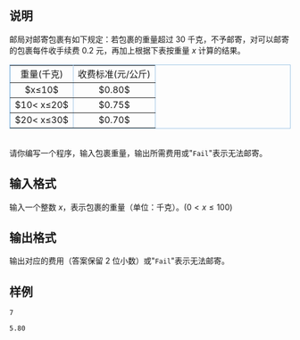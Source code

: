 <h2>说明</h2>

邮局对邮寄包裹有如下规定：若包裹的重量超过 $30$ 千克，不予邮寄，对可以邮寄的包裹每件收手续费 $0.2$ 元，再加上根据下表按重量 $x$ 计算的结果。<br />

<table border="1" bordercolor="#a0c6e5" style="border-collapse:collapse;">
	<tbody>
		<tr>
			<td align="center">
				重量(千克)
			</td>
			<td align="center">
				收费标准(元/公斤)
			</td>
		</tr>
		<tr>
			<td align="center">
				$x≤10$
			</td>
			<td align="center">
				$0.80$
			</td>
		</tr>
		<tr>
			<td align="center">
				$10&lt; x≤20$
			</td>
			<td align="center">
				$0.75$
			</td>
		</tr>
		<tr>
			<td align="center">
				$20&lt; x≤30$
			</td>
			<td align="center">
				$0.70$
			</td>
		</tr>
	</tbody>
</table>
<br />
请你编写一个程序，输入包裹重量，输出所需费用或"<code>Fail</code>"表示无法邮寄。
<h2>输入格式</h2>

输入一个整数 $x$，表示包裹的重量（单位：千克）。($0< x≤100$)

<h2>输出格式</h2>

输出对应的费用（答案保留 $2$ 位小数）或"<code>Fail</code>"表示无法邮寄。

<h2>样例</h2>
<pre><code class="language-input1">7</code></pre><pre><code class="language-output1">5.80</code></pre>

